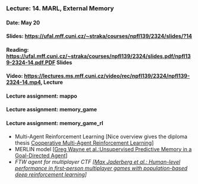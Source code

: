 ### Lecture: 14. MARL, External Memory
#### Date: May 20
#### Slides: https://ufal.mff.cuni.cz/~straka/courses/npfl139/2324/slides/?14
#### Reading: https://ufal.mff.cuni.cz/~straka/courses/npfl139/2324/slides.pdf/npfl139-2324-14.pdf,PDF Slides
#### Video: https://lectures.ms.mff.cuni.cz/video/rec/npfl139/2324/npfl139-2324-14.mp4, Lecture
#### Lecture assignment: mappo
#### Lecture assignment: memory_game
#### Lecture assignment: memory_game_rl

- Multi-Agent Reinforcement Learning [Nice overview gives the diploma thesis [Cooperative Multi-Agent Reinforcement Learning](https://dspace.cuni.cz/handle/20.500.11956/127431)]
- MERLIN model [[Greg Wayne et al.:Unsupervised Predictive Memory in a Goal-Directed Agent](https://arxiv.org/abs/1803.10760)]
- _FTW agent for multiplayer CTF [[Max Jaderberg et al.: Human-level performance in first-person multiplayer games with population-based deep reinforcement learning](https://arxiv.org/abs/1807.01281)]_
